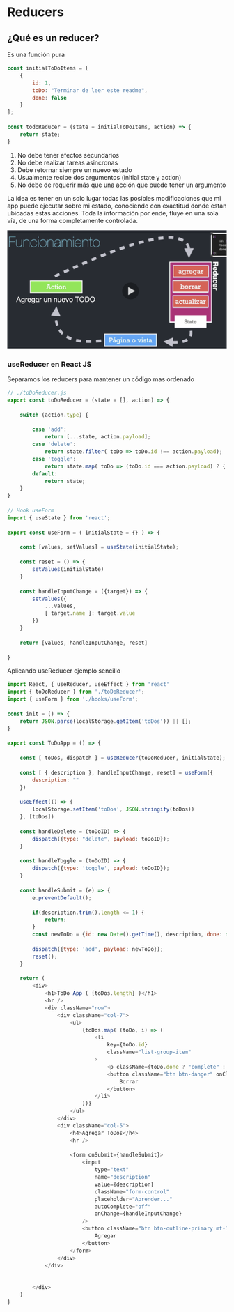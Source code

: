 # Reducers

## ¿Qué es un reducer?

Es una función pura

```javascript
const initialToDoItems = [
    {
        id: 1,
        toDo: "Terminar de leer este readme",
        done: false
    }
];

const todoReducer = (state = initialToDoItems, action) => {
    return state;
}
```

1. No debe tener efectos secundarios
2. No debe realizar tareas asincronas
3. Debe retornar siempre un nuevo estado
4. Usualmente recibe dos argumentos (initial state y action)
5. No debe de requerir más que una acción que puede tener un argumento

La idea es tener en un solo lugar todas las posibles modificaciones que mi app puede ejecutar sobre mi estado, conociendo con exactitud donde estan ubicadas estas acciones. Toda la información por ende, fluye en una sola vía, de una forma completamente controlada.

![Esquema de funcionamiento del reducer](./teoria/reducer.png)

### useReducer en React JS

Separamos los reducers para mantener un código mas ordenado
```javascript
// ./toDoReducer.js
export const toDoReducer = (state = [], action) => {

    switch (action.type) {

        case 'add':
            return [...state, action.payload];
        case 'delete':
            return state.filter( toDo => toDo.id !== action.payload);
        case 'toggle':
            return state.map( toDo => (toDo.id === action.payload) ? {...toDo, done: !toDo.done} : toDo)
        default:
            return state;
    }
}

// Hook useForm
import { useState } from 'react';

export const useForm = ( initialState = {} ) => {

    const [values, setValues] = useState(initialState);

    const reset = () => {
        setValues(initialState)
    }

    const handleInputChange = ({target}) => {
        setValues({
            ...values,
            [ target.name ]: target.value
        })
    }

    return [values, handleInputChange, reset]

}

```

Aplicando useReducer ejemplo sencillo
```javascript
import React, { useReducer, useEffect } from 'react'
import { toDoReducer } from './toDoReducer';
import { useForm } from './hooks/useForm';

const init = () => {
    return JSON.parse(localStorage.getItem('toDos')) || [];
}

export const ToDoApp = () => {

    const [ toDos, dispatch ] = useReducer(toDoReducer, initialState);

    const [ { description }, handleInputChange, reset] = useForm({
        description: ""
    })

    useEffect(() => {
        localStorage.setItem('toDos', JSON.stringify(toDos))
    }, [toDos])

    const handleDelete = (toDoID) => {
        dispatch({type: "delete", payload: toDoID});
    }

    const handleToggle = (toDoID) => {
        dispatch({type: 'toggle', payload: toDoID});
    }

    const handleSubmit = (e) => {
        e.preventDefault();

        if(description.trim().length <= 1) {
            return;
        }
        const newToDo = {id: new Date().getTime(), description, done: false};

        dispatch({type: 'add', payload: newToDo});
        reset();
    }

    return (
        <div>
            <h1>ToDo App ( {toDos.length} )</h1>
            <hr />
            <div className="row">
                <div className="col-7">
                    <ul>
                        {toDos.map( (toDo, i) => (
                            <li
                                key={toDo.id}
                                className="list-group-item"
                            >
                                <p className={toDo.done ? "complete" : ""} onClick={ () => handleToggle(toDo.id)} >{i + 1}. {toDo.description}</p>
                                <button className="btn btn-danger" onClick={() => handleDelete(toDo.id)}>
                                    Borrar
                                </button>
                            </li>
                        ))}
                    </ul>
                </div>
                <div className="col-5">
                    <h4>Agregar ToDos</h4>
                    <hr />

                    <form onSubmit={handleSubmit}>
                        <input 
                            type="text"
                            name="description"
                            value={description}
                            className="form-control"
                            placeholder="Aprender..."
                            autoComplete="off"
                            onChange={handleInputChange}
                        />
                        <button className="btn btn-outline-primary mt-1 btn-block">
                            Agregar
                        </button>
                    </form> 
                </div>
            </div>

            
        </div>
    )
}

```
